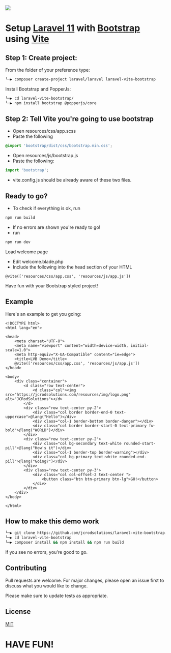 <img src="https://jcrodsolutions.com/resources/img/logo.png"/>

# Setup [Laravel 11](https://laravel.com) with [Bootstrap](https://getbootstrap.com/) using [Vite](https://vitejs.dev/)

## Step 1: Create project: 
From the folder of your preference type:
```bash
└─▶ composer create-project laravel/laravel laravel-vite-bootstrap
```

Install Bootstrap and PopperJs:
```bash
└─▶ cd laravel-vite-bootstrap/
└─▶ npm install bootstrap @popperjs/core
```

## Step 2: Tell Vite you're going to use bootstrap
  - Open resources/css/app.scss
  - Paste the following 
```css
@import 'bootstrap/dist/css/bootstrap.min.css';
```
  - Open resources/js/bootstrap.js
  - Paste the following: 
```js
import 'bootstrap';
```
  - vite.config.js should be already aware of these two files.

## Ready to go?
  - To check if everything is ok, run
```bash
npm run build
```
  - If no errors are shown you're ready to go!
  - run
```bash
npm run dev
```
Load welcome page
  - Edit welcome.blade.php
  - Include the following into the head section of your HTML
```html5
@vite(['resources/css/app.css', 'resources/js/app.js'])
```
Have fun with your Bootstrap styled project!

## Example
Here's an example to get you going:

```html5
<!DOCTYPE html>
<html lang="en">

<head>
    <meta charset="UTF-8">
    <meta name="viewport" content="width=device-width, initial-scale=1.0">
    <meta http-equiv="X-UA-Compatible" content="ie=edge">
    <title>LVB Demo</title>
    @vite(['resources/css/app.css', 'resources/js/app.js'])
</head>

<body>
    <div class="container">
        <d class="row text-center">
            <d class="col"><img src="https://jcrodsolutions.com/resources/img/logo.png" alt="JCRodSolutions"></d>
        </d>
        <div class="row text-center py-2">
            <div class="col border border-end-0 text-uppercase">@lang("Hello")</div>
            <div class="col-1 border-bottom border-danger"></div>
            <div class="col border border-start-0 text-primary fw-bold">@lang("WORLD")</div>
        </div>
        <div class="row text-center py-2">
            <div class="col bg-secondary text-white rounded-start-pill">@lang("How's it")</div>
            <div class="col-1 border-top border-warning"></div>
            <div class="col bg-primary text-white rounded-end-pill">@lang("Going?")</div>
        </div>
        <div class="row text-center py-3">
            <div class="col col-offset-2 text-center ">
                <button class="btn btn-primary btn-lg">GO!</button>
            </div>
        </div>
    </div>
</body>

</html>
```

## How to make this demo work
```bash
└─▶ git clone https://github.com/jcrodsolutions/laravel-vite-bootstrap.git
└─▶ cd laravel-vite-bootstrap
└─▶ composer install && npm install && npm run build
```
If you see no errors, you're good to go.

## Contributing

Pull requests are welcome. For major changes, please open an issue first
to discuss what you would like to change.

Please make sure to update tests as appropriate.

## License

[MIT](https://choosealicense.com/licenses/mit/)

# HAVE FUN!